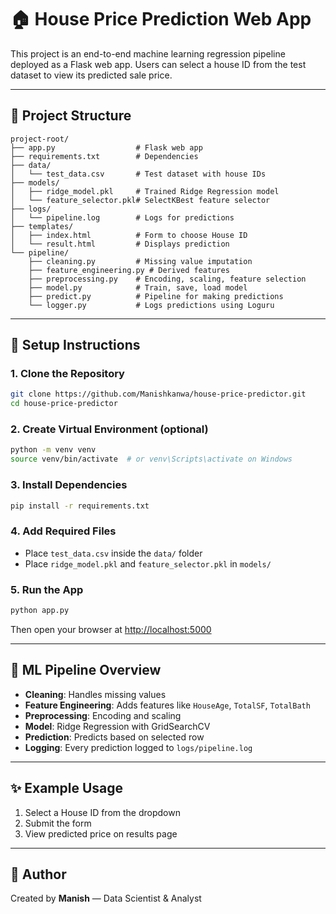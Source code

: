 # 🏠 House Price Prediction Web App

This project is an end-to-end machine learning regression pipeline deployed as a Flask web app. Users can select a house ID from the test dataset to view its predicted sale price.

---

## 📁 Project Structure
```
project-root/
├── app.py                  # Flask web app
├── requirements.txt        # Dependencies
├── data/
│   └── test_data.csv       # Test dataset with house IDs
├── models/
│   ├── ridge_model.pkl     # Trained Ridge Regression model
│   └── feature_selector.pkl# SelectKBest feature selector
├── logs/
│   └── pipeline.log        # Logs for predictions
├── templates/
│   ├── index.html          # Form to choose House ID
│   └── result.html         # Displays prediction
└── pipeline/
    ├── cleaning.py         # Missing value imputation
    ├── feature_engineering.py # Derived features
    ├── preprocessing.py    # Encoding, scaling, feature selection
    ├── model.py            # Train, save, load model
    ├── predict.py          # Pipeline for making predictions
    └── logger.py           # Logs predictions using Loguru
```

---

## 🚀 Setup Instructions

### 1. Clone the Repository
```bash
git clone https://github.com/Manishkanwa/house-price-predictor.git
cd house-price-predictor
```

### 2. Create Virtual Environment (optional)
```bash
python -m venv venv
source venv/bin/activate  # or venv\Scripts\activate on Windows
```

### 3. Install Dependencies
```bash
pip install -r requirements.txt
```

### 4. Add Required Files
- Place `test_data.csv` inside the `data/` folder
- Place `ridge_model.pkl` and `feature_selector.pkl` in `models/`

### 5. Run the App
```bash
python app.py
```
Then open your browser at [http://localhost:5000](http://localhost:5000)

---

## 🧠 ML Pipeline Overview
- **Cleaning**: Handles missing values
- **Feature Engineering**: Adds features like `HouseAge`, `TotalSF`, `TotalBath`
- **Preprocessing**: Encoding and scaling
- **Model**: Ridge Regression with GridSearchCV
- **Prediction**: Predicts based on selected row
- **Logging**: Every prediction logged to `logs/pipeline.log`

---

## ✨ Example Usage
1. Select a House ID from the dropdown
2. Submit the form
3. View predicted price on results page

---

## 📌 Author
Created by **Manish** — Data Scientist & Analyst
